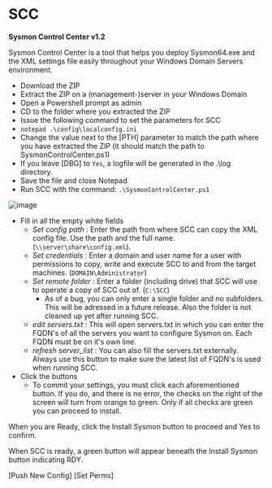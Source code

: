 # SCC
**Sysmon Control Center v1.2**



Sysmon Control Center is a tool that helps you deploy Sysmon64.exe and the XML settings file easily throughout your Windows Domain Servers environment. 

* Download the ZIP
* Extract the ZIP on a (management-)server in your Windows Domain
* Open a Powershell prompt as admin
* CD to the folder where you extracted the ZIP
* Issue the following command to set the parameters for SCC
* `notepad .\config\localconfig.ini`
*  Change the value next to the [PTH] parameter to match the path where you have extracted the ZIP (it should match the path to SysmonControlCenter.ps1)
*  If you leave [DBG] to `Yes`, a logfile will be generated in the .\log directory.
*  Save the file and close Notepad
*  Run SCC with the command: `.\SysmonControlCenter.ps1`

![image](https://github.com/Tako-Z/SCC/assets/160493024/0e49060a-6a40-4fe7-bebf-1eeba25f679d)


* Fill in all the empty white fields
  * _Set config path_ : Enter the path from where SCC can copy the XML config file. Use the path and the full name. (`\\server\share\config.xml`). 
  * _Set credentials_ : Enter a domain and user name for a user with permissions to copy, write and execute SCC to and from the target machines. (`DOMAIN\Administrator`)
  * _Set remote folder_ : Enter a folder (including drive) that SCC will use to operate a copy of SCC out of. (`C:\SCC`)
    * As of a bug, you can only enter a single folder and no subfolders. This will be adressed in a future release. Also the folder is not cleaned up yet after running SCC.
  * _edit servers.txt_ : This will open servers.txt in which you can enter the FQDN's of all the servers you want to configure Sysmon on. Each FQDN must be on it's own line.
  * _refresh server_list_ : You can also fill the servers.txt externally. Always use this button to make sure the latest list of FQDN's is used when running SCC.
* Click the buttons
  * To commit your settings, you must click each aforementioned button. If you do, and there is no error, the checks on the right of the screen will turn from orange to green. Only if all checks are green you can proceed to install.
 
When you are Ready, click the Install Sysmon button to proceed and Yes to confirm.

When SCC is ready, a green button will appear beneath the Install Sysmon button indicating RDY.


[Push New Config]
[Set Perms]
